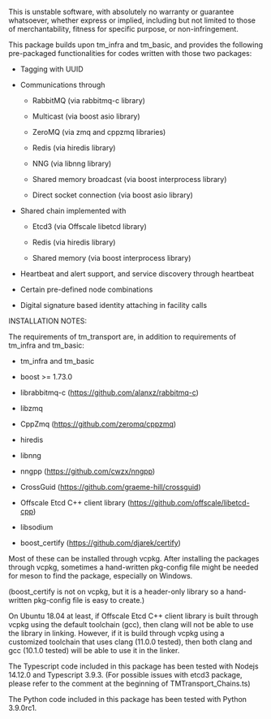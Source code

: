 This is unstable software, with absolutely no warranty or guarantee whatsoever, whether express or implied, including but not limited to those of merchantability, fitness for specific purpose, or non-infringement.

This package builds upon tm_infra and tm_basic, and provides the following pre-packaged functionalities for codes written with those two packages:

* Tagging with UUID

* Communications through
  
  - RabbitMQ (via rabbitmq-c library)

  - Multicast (via boost asio library)

  - ZeroMQ (via zmq and cppzmq libraries)

  - Redis (via hiredis library)

  - NNG (via libnng library)

  - Shared memory broadcast (via boost interprocess library)

  - Direct socket connection (via boost asio library)

* Shared chain implemented with

  - Etcd3 (via Offscale libetcd library)

  - Redis (via hiredis library)

  - Shared memory (via boost interprocess library)

* Heartbeat and alert support, and service discovery through heartbeat

* Certain pre-defined node combinations

* Digital signature based identity attaching in facility calls

INSTALLATION NOTES:

The requirements of tm_transport are, in addition to requirements of tm_infra and tm_basic:

* tm_infra and tm_basic

* boost >= 1.73.0

* librabbitmq-c (https://github.com/alanxz/rabbitmq-c)

* libzmq

* CppZmq (https://github.com/zeromq/cppzmq)

* hiredis

* libnng

* nngpp (https://github.com/cwzx/nngpp)

* CrossGuid (https://github.com/graeme-hill/crossguid)

* Offscale Etcd C++ client library (https://github.com/offscale/libetcd-cpp)

* libsodium

* boost_certify (https://github.com/djarek/certify) 

Most of these can be installed through vcpkg. After installing the packages through vcpkg, sometimes a hand-written pkg-config file might be needed for meson to find the package, especially on Windows.

(boost_certify is not on vcpkg, but it is a header-only library so a hand-written pkg-config file is easy to create.)

On Ubuntu 18.04 at least, if Offscale Etcd C++ client library is built through vcpkg using the default toolchain (gcc), then clang will not be able to use the library in linking. However, if it is build through vcpkg using a customized toolchain that uses clang (11.0.0 tested), then both clang and gcc (10.1.0 tested) will be able to use it in the linker. 

The Typescript code included in this package has been tested with Nodejs 14.12.0 and Typescript 3.9.3. (For possible issues with etcd3 package, please refer to the comment at the beginning of TMTransport_Chains.ts)

The Python code included in this package has been tested with Python 3.9.0rc1.
